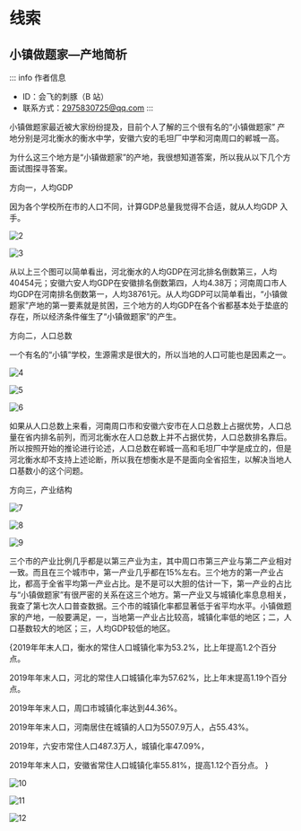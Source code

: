# 线索

## 小镇做题家—产地简析

::: info 作者信息
- ID：会飞的刺豚（B 站）
- 联系方式：2975830725@qq.com
:::

小镇做题家最近被大家纷纷提及，目前个人了解的三个很有名的“小镇做题家” 产地分别是河北衡水的衡水中学，安徽六安的毛坦厂中学和河南周口的郸城一高。

为什么这三个地方是“小镇做题家”的产地，我很想知道答案，所以我从以下几个方面试图探寻答案。

方向一，人均GDP

因为各个学校所在市的人口不同，计算GDP总量我觉得不合适，就从人均GDP 入手。

![2](/0/2.jpg)

![3](/0/3.jpg)

从以上三个图可以简单看出，河北衡水的人均GDP在河北排名倒数第三，人均 40454元；安徽六安人均GDP在安徽排名倒数第四，人均4.38万；河南周口市人均GDP在河南排名倒数第一，人均38761元。从人均GDP可以简单看出，“小镇做题家”产地的第一要素就是贫困，三个地方的人均GDP在各个省都基本处于垫底的存在，所以经济条件催生了“小镇做题家”的产生。

方向二，人口总数

一个有名的“小镇”学校，生源需求是很大的，所以当地的人口可能也是因素之一。

![4](/0/4.jpg)

![5](/0/5.jpg)

![6](/0/6.jpg)

如果从人口总数上来看，河南周口市和安徽六安市在人口总数上占据优势，人口总量在省内排名前列，而河北衡水在人口总数上并不占据优势，人口总数排名靠后。所以按照开始的推论进行论述，人口总数在郸城一高和毛坦厂中学是成立的，但是河北衡水却不支持上述论断，所以我在想衡水是不是面向全省招生，以解决当地人口基数小的这个问题。

方向三，产业结构

![7](/0/7.jpg)

![8](/0/8.jpg)

![9](/0/9.jpg)

三个市的产业比例几乎都是以第三产业为主，其中周口市第三产业与第二产业相对一致。而且在三个城市中，第一产业几乎都在15%左右。三个地方的第一产业占比，都高于全省平均第一产业占比。是不是可以大胆的估计一下，第一产业的占比与“小镇做题家”有很严密的关系在这三个地方。第一产业又与城镇化率息息相关，我查了第七次人口普查数据。三个市的城镇化率都显著低于省平均水平。小镇做题家的产地，一般要满足，一，当地第一产业占比较高，城镇化率低的地区；二，人口基数较大的地区；三，人均GDP较低的地区。

{2019年年末人口，衡水的常住人口城镇化率为53.2%，比上年提高1.2个百分点。

2019年年末人口，河北的常住人口城镇化率为57.62%，比上年末提高1.19个百分点。

2019年年末人口，周口市城镇化率达到44.36%。

2019年年末人口，河南居住在城镇的人口为5507.9万人，占55.43%。

2019年，六安市常住人口487.3万人，城镇化率47.09%，

2019年年末人口，安徽省常住人口城镇化率55.81%，提高1.12个百分点。
}

![10](/0/10.jpg)

![11](/0/11.jpg)

![12](/0/12.jpg)
